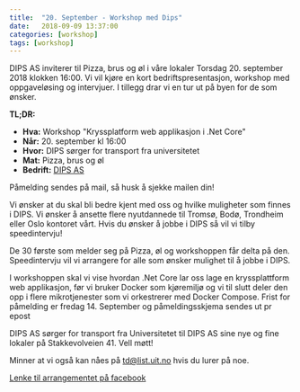 ```yaml
---
title:  "20. September - Workshop med Dips"
date:   2018-09-09 13:37:00
categories: [workshop]
tags: [workshop]
---
```


DIPS AS inviterer til Pizza, brus og øl i våre lokaler Torsdag 20. september 2018 klokken 16:00. Vi vil kjøre en kort bedriftspresentasjon, workshop med oppgaveløsing og intervjuer. I tillegg drar vi en tur ut på byen for de som ønsker. 

__TL;DR:__
- **Hva:** Workshop "Kryssplatform web applikasjon i .Net Core"
- **Når:** 20. september kl 16:00
- **Hvor:** DIPS sørger for transport fra universitetet
- **Mat:** Pizza, brus og øl
- **Bedrift:** [DIPS AS](https://www.dips.com/no)

Påmelding sendes på mail, så husk å sjekke mailen din!

Vi ønsker at du skal bli bedre kjent med oss og hvilke muligheter som finnes i DIPS. Vi ønsker å ansette flere nyutdannede til Tromsø, Bodø, Trondheim eller Oslo kontoret vårt. Hvis du ønsker å jobbe i DIPS så vil vi tilby speedintervju!

De 30 første som melder seg på Pizza, øl og workshoppen får delta på den. Speedintervju vil vi arrangere for alle som ønsker mulighet til å jobbe i DIPS.

I workshoppen skal vi vise hvordan .Net Core lar oss lage en kryssplattform web applikasjon, før vi bruker Docker som kjøremiljø og vi til slutt deler den opp i flere mikrotjenester som vi orkestrerer med Docker Compose.
Frist for påmelding er fredag 14. September og påmeldingsskjema sendes ut pr epost

DIPS AS sørger for transport fra Universitetet til DIPS AS sine nye og fine lokaler på Stakkevolveien 41.
Vell møtt!

Minner at vi også kan nåes på [td@list.uit.no](mailto:td@list.uit.no) hvis du lurer på noe.

[Lenke til arrangementet på facebook](https://www.facebook.com/events/290961518163531/)
